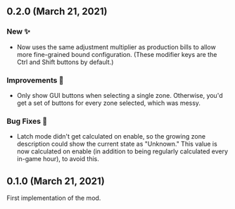 ## 0.2.0 (March 21, 2021)

### New ✨
* Now uses the same adjustment multiplier as production bills to allow more fine-grained bound configuration. (These modifier keys are the Ctrl and Shift buttons by default.)

### Improvements 🙌
* Only show GUI buttons when selecting a single zone. Otherwise, you'd get a set of buttons for every zone selected, which was messy.

### Bug Fixes 🐛
* Latch mode didn't get calculated on enable, so the growing zone description could show the current state as "Unknown." This value is now calculated on enable (in addition to being regularly calculated every in-game hour), to avoid this.

## 0.1.0 (March 21, 2021)

First implementation of the mod.
